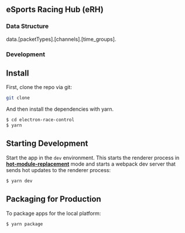 ## eSports Racing Hub (eRH)

### Data Structure

data.[packetTypes].[channels].[time_groups].<values>

### Development

## Install

First, clone the repo via git:

```bash
git clone
```

And then install the dependencies with yarn.

```bash
$ cd electron-race-control
$ yarn
```

## Starting Development

Start the app in the `dev` environment. This starts the renderer process in [**hot-module-replacement**](https://webpack.js.org/guides/hmr-react/) mode and starts a webpack dev server that sends hot updates to the renderer process:

```bash
$ yarn dev
```

## Packaging for Production

To package apps for the local platform:

```bash
$ yarn package
```
